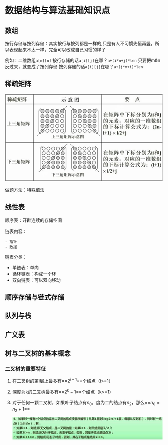 # 数据结构与算法基础知识点

## 数组

按行存储与按列存储：其实按行与按列都是一样的,只是有人不习惯先恒再竖，所以表现起来不太一样，完全可以改成自己习惯的样子

例如：二维数组`a[m][n]`
按行存储的话`a[i][j]`在哪？`a+(i*n+j)*len`
只要把m&n反过来，就变成了按列存储
按列存储的话`a[i][j]`在哪？`a+(j*m+i)*len`

## 稀疏矩阵

<img src="dataStruct.assets/image-20210226225816755.png" alt="image-20210226225816755" style="zoom:70%;" />

做题方法：特殊值法

## 线性表

顺序表：开辟连续的存储空间

链表内容：

	- 指针
	- 数据

链表分类：

-   单链表：单向
-   循环链表：构成一个环
-   双向链表：可以双向移动

## 顺序存储与链式存储



## 队列与栈



## 广义表



## 树与二叉树的基本概念

### 二叉树的重要特征

1.  在二叉树的第i层上最多有==$2^{i - 1}$==个结点（i>=1）

2.  深度为k的二叉树最多有==$2^{k} - 1$==个结点（k>=1）

3.  对于任何一颗二叉树，如果叶子结点有$n_{0}$，度为二的结点有$n_{2}$，那么==$n_{0}=n_{2} + 1$==

    ![image-20210227152109080](dataStruct.assets/image-20210227152109080.png)

